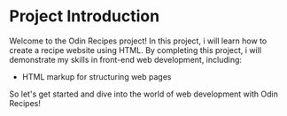 # Project Introduction

Welcome to the Odin Recipes project! In this project, i will learn how to create a recipe website using HTML. By completing this project, i will demonstrate my skills in front-end web development, including:

- HTML markup for structuring web pages

So let's get started and dive into the world of web development with Odin Recipes!
